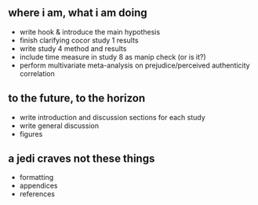## where i am, what i am doing

* write hook & introduce the main hypothesis
* finish clarifying cocor study 1 results  
* write study 4 method and results  
* include time measure in study 8 as manip check (or is it?)  
* perform multivariate meta-analysis on prejudice/perceived authenticity correlation  

## to the future, to the horizon

* write introduction and discussion sections for each study  
* write general discussion  
* figures  

## a jedi craves not these things

* formatting  
* appendices  
* references  
